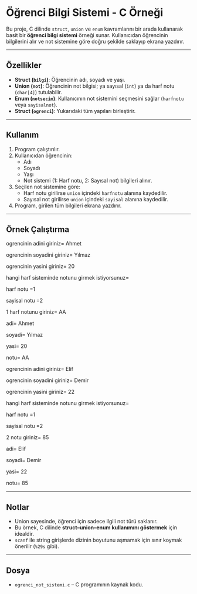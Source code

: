 # Öğrenci Bilgi Sistemi - C Örneği

Bu proje, C dilinde `struct`, `union` ve `enum` kavramlarını bir arada kullanarak basit bir **öğrenci bilgi sistemi** örneği sunar. Kullanıcıdan öğrencinin bilgilerini alır ve not sistemine göre doğru şekilde saklayıp ekrana yazdırır.

---

## Özellikler

- **Struct (`bilgi`)**: Öğrencinin adı, soyadı ve yaşı.  
- **Union (`not`)**: Öğrencinin not bilgisi; ya sayısal (`int`) ya da harf notu (`char[4]`) tutulabilir.  
- **Enum (`notsecim`)**: Kullanıcının not sistemini seçmesini sağlar (`harfnotu` veya `sayisalnot`).  
- **Struct (`ogrenci`)**: Yukarıdaki tüm yapıları birleştirir.

---

## Kullanım

1. Program çalıştırılır.
2. Kullanıcıdan öğrencinin:
   - Adı
   - Soyadı
   - Yaşı
   - Not sistemi (1: Harf notu, 2: Sayısal not) bilgileri alınır.
3. Seçilen not sistemine göre:
   - Harf notu girilirse `union` içindeki `harfnotu` alanına kaydedilir.
   - Sayısal not girilirse `union` içindeki `sayisal` alanına kaydedilir.
4. Program, girilen tüm bilgileri ekrana yazdırır.

---

## Örnek Çalıştırma

ogrencinin adini giriniz= Ahmet

ogrencinin soyadini giriniz= Yılmaz

ogrencinin yasini giriniz= 20

hangi harf sisteminde notunu girmek istiyorsunuz=

harf notu =1

sayisal notu =2

1
harf notunu giriniz= AA

adi= Ahmet

soyadi= Yılmaz

yasi= 20

notu= AA



ogrencinin adini giriniz= Elif

ogrencinin soyadini giriniz= Demir

ogrencinin yasini giriniz= 22

hangi harf sisteminde notunu girmek istiyorsunuz=

harf notu =1

sayisal notu =2

2
notu giriniz= 85

adi= Elif

soyadi= Demir

yasi= 22

notu= 85


---

## Notlar

- Union sayesinde, öğrenci için sadece ilgili not türü saklanır.  
- Bu örnek, C dilinde **struct–union–enum kullanımını göstermek** için idealdir.  
- `scanf` ile string girişlerde dizinin boyutunu aşmamak için sınır koymak önerilir (`%29s` gibi).

---

## Dosya

- `ogrenci_not_sistemi.c` – C programının kaynak kodu.



